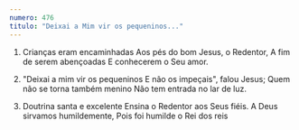 ```yaml
---
numero: 476
titulo: "Deixai a Mim vir os pequeninos..."
---
```

1. Crianças eram encaminhadas
Aos pés do bom Jesus, o Redentor,
A fim de serem abençoadas
E conhecerem o Seu amor.

2. "Deixai a mim vir os pequeninos
E não os impeçais", falou Jesus;
Quem não se torna também menino
Não tem entrada no lar de luz.

3. Doutrina santa e excelente
Ensina o Redentor aos Seus fiéis.
A Deus sirvamos humildemente,
Pois foi humilde o Rei dos reis
